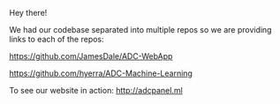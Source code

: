 Hey there!

We had our codebase separated into multiple repos so we are providing links to each of the repos:

https://github.com/JamesDale/ADC-WebApp

https://github.com/hyerra/ADC-Machine-Learning


To see our website in action:
http://adcpanel.ml
